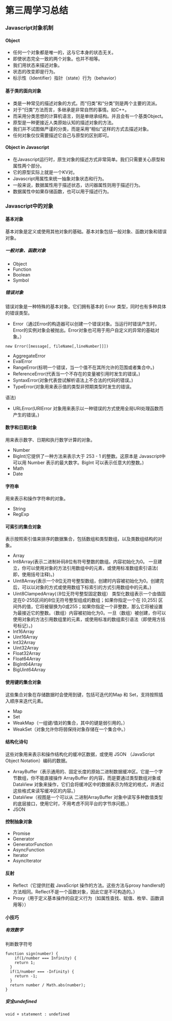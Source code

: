 # 第三周学习总结

### Javascript对象机制

#### Object

- 任何一个对象都是唯一的，这与它本身的状态无关。
- 即使状态完全一致的两个对象。也并不相等。
- 我们用状态来描述对象。
- 状态的改变即是行为。
- 标示性（Identifier）指针（state）行为（behavior）

#### 基于类的面向对象

- 类是一种常见的描述对象的方式。而“归类”和“分类”则是两个主要的流派。
- 对于“归类”方法而言，多继承是非常自然的事情。如C++。
- 而采用分类思想的计算机语言，则是单继承结构。并且会有一个基类Object。
- 原型是一种更接近人类原始认知的描述对象的方法。
- 我们并不试图做严谨的分类，而是采用“相似”这样的方式去描述对象。
- 任何对象仅仅需要描述它自己与原型的区别即可。

#### Object in Javascript

- 在Javascript运行时，原生对象的描述方式非常简单。我们只需要关心原型和属性两个部分。
- 它的原型实际上就是一个KV对。
- Javascript用属性来统一抽象对象状态和行为。
- 一般来说，数据属性用于描述状态，访问器属性则用于描述行为。
- 数据属性中如果存储函数，也可以用于描述行为。

### Javascript中的对象

#### 基本对象

基本对象是定义或使用其他对象的基础。基本对象包括一般对象、函数对象和错误对象。

##### 一般对象、函数对象

- Object
- Function
- Boolean
- Symbol

##### 错误对象

错误对象是一种特殊的基本对象。它们拥有基本的 Error 类型，同时也有多种具体的错误类型。

- Error（通过Error的构造器可以创建一个错误对象。当运行时错误产生时，Error的实例对象会被抛出。Error对象也可用于用户自定义的异常的基础对象。）

```
new Error([message[, fileName[,lineNumber]]])
```

- AggregateError
- EvalError
- RangeError(标明一个错误，当一个值不在其所允许的范围或者集合中。)
- ReferenceError(代表当一个不存在的变量被引用时发生的错误。)
- SyntaxError(对象代表尝试解析语法上不合法的代码的错误。)
- TypeError(对象用来表示值的类型非预期类型时发生的错误。

语法)

- URLError(URIError 对象用来表示以一种错误的方式使用全局URI处理函数而产生的错误。)

#### 数字和日期对象

用来表示数字、日期和执行数学计算的对象。

- Number
- BigInt(它提供了一种方法来表示大于 253 - 1 的整数。这原本是 Javascript中可以用 Number 表示的最大数字。BigInt 可以表示任意大的整数。)
- Math
- Date

#### 字符串

用来表示和操作字符串的对象。

- String
- RegExp

#### 可索引的集合对象

表示按照索引值来排序的数据集合，包括数组和类型数组，以及类数组结构的对象。

- Array
- Int8Array(表示二进制补码8位有符号整数的数组。内容初始化为0。 一旦建立，你可以使用对象的方法引用数组中的元素，或使用标准数组索引语法( 即，使用括号注释)。)
- Uint8Array(表示一个8位无符号整型数组，创建时内容被初始化为0。创建完后，可以以对象的方式或使用数组下标索引的方式引用数组中的元素。)
- Uint8ClampedArray(（8位无符号整型固定数组） 类型化数组表示一个由值固定在0-255区间的8位无符号整型组成的数组；如果你指定一个在 [0,255] 区间外的值，它将被替换为0或255；如果你指定一个非整数，那么它将被设置为最接近它的整数。（数组）内容被初始化为0。一旦（数组）被创建，你可以使用对象的方法引用数组里的元素，或使用标准的数组索引语法（即使用方括号标记）。)
- Int16Array
- Uint16Array
- Int32Array
- Uint32Array
- Float32Array
- Float64Array
- BigInt64Array
- BigUint64Array

#### 使用键的集合对象

这些集合对象在存储数据时会使用到键，包括可迭代的Map 和 Set，支持按照插入顺序来迭代元素。

- Map
- Set
- WeakMap（一组键/值对的集合，其中的键是弱引用的。）
- WeakSet（对象允许你将弱保持对象存储在一个集合中。）

#### 结构化诗句

这些对象用来表示和操作结构化的缓冲区数据，或使用 JSON （JavaScript Object Notation）编码的数据。

- ArrayBuffer（表示通用的、固定长度的原始二进制数据缓冲区。它是一个字节数组，你不能直接操作 ArrayBuffer 的内容，而是要通过类型数组对象或 DataView 对象来操作，它们会将缓冲区中的数据表示为特定的格式，并通过这些格式来读写缓冲区的内容。）
- DataView（视图是一个可以从 二进制ArrayBuffer 对象中读写多种数值类型的底层接口，使用它时，不用考虑不同平台的字节序问题。）
- JSON

#### 控制抽象对象

- Promise
- Generator
- GeneratorFunction
- AsyncFunction
- Iterator
- AsyncIterator

#### 反射

- Reflect（它提供拦截 JavaScript 操作的方法。这些方法与proxy handlers的方法相同。Reflect不是一个函数对象，因此它是不可构造的。）
- Proxy（用于定义基本操作的自定义行为（如属性查找、赋值、枚举、函数调用等））

#### 小技巧

##### 有效数字

判断数字符号

```
function sign(number) {
	if(1/number === Infinity) {
    return 1;
  }
  if(1/number === -Infinity) {
    return -1;
  }
  return number / Math.abs(number);
}
```

##### 安全undefined

```
void + statement : undefined
```

